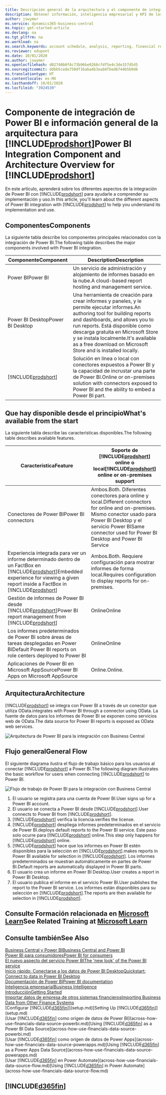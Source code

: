 ```yaml
---
title: Descripción general de la arquitectura y el componente de integración de Power BI para Business Central | Documentos de Microsoft
description: Obtener información, inteligencia empresarial y KPI de los datos de Business Central resulta muy sencillo con las aplicaciones de Business Central para Power BI.
author: jswymer
ms.service: dynamics365-business-central
ms.topic: get-started-article
ms.devlang: na
ms.tgt_pltfrm: na
ms.workload: na
ms.search.keywords: account schedule, analysis, reporting, financial report, business intelligence, KPI
ms.reviewer: edupont
ms.date: 10/01/2020
ms.author: jswymer
ms.openlocfilehash: d02740b0f4c73b96be9268cfdf5e4c3de157d5d5
ms.sourcegitcommit: ddbb5cede750df1baba4b3eab8fbed6744b5b9d6
ms.translationtype: HT
ms.contentlocale: es-MX
ms.lasthandoff: 10/01/2020
ms.locfileid: "3924539"
---
```

# <a name="power-bi-integration-component-and-architecture-overview-for-prodshort"></a><span data-ttu-id="19e89-103">Componente de integración de Power BI e información general de la arquitectura para [!INCLUDE[prodshort](includes/prodshort.md)]</span><span class="sxs-lookup"><span data-stu-id="19e89-103">Power BI Integration Component and Architecture Overview for [!INCLUDE[prodshort](includes/prodshort.md)]</span></span>

<span data-ttu-id="19e89-104">En este artículo, aprenderá sobre los diferentes aspectos de la integración de Power BI con [!INCLUDE[prodshort](includes/prodshort.md)] para ayudarle a comprender su implementación y uso.</span><span class="sxs-lookup"><span data-stu-id="19e89-104">In this article, you'll learn about the different aspects of Power BI integration with [!INCLUDE[prodshort](includes/prodshort.md)] to help you understand its implementation and use.</span></span>

## <a name="components"></a><span data-ttu-id="19e89-105">Componentes</span><span class="sxs-lookup"><span data-stu-id="19e89-105">Components</span></span>

<span data-ttu-id="19e89-106">La siguiente tabla describe los componentes principales relacionados con la integración de Power BI.</span><span class="sxs-lookup"><span data-stu-id="19e89-106">The following table describes the major components involved with Power BI integration.</span></span>

|<span data-ttu-id="19e89-107">Componente</span><span class="sxs-lookup"><span data-stu-id="19e89-107">Component</span></span>|<span data-ttu-id="19e89-108">Description</span><span class="sxs-lookup"><span data-stu-id="19e89-108">Description</span></span>|
|---------|-----------|
|<span data-ttu-id="19e89-109">Power BI</span><span class="sxs-lookup"><span data-stu-id="19e89-109">Power BI</span></span>|<span data-ttu-id="19e89-110">Un servicio de administración y alojamiento de informes basado en la nube.</span><span class="sxs-lookup"><span data-stu-id="19e89-110">A cloud-based report hosting and management service.</span></span>|
|<span data-ttu-id="19e89-111">Power BI Desktop</span><span class="sxs-lookup"><span data-stu-id="19e89-111">Power BI Desktop</span></span>|<span data-ttu-id="19e89-112">Una herramienta de creación para crear informes y paneles, y le permite ejecutar informes.</span><span class="sxs-lookup"><span data-stu-id="19e89-112">An authoring tool for building reports and dashboards, and allows you to run reports.</span></span> <span data-ttu-id="19e89-113">Está disponible como descarga gratuita en Microsoft Store y se instala localmente.</span><span class="sxs-lookup"><span data-stu-id="19e89-113">It's available as a free download on Microsoft Store and is installed locally.</span></span>|
|[!INCLUDE[prodshort](includes/prodshort.md)]|<span data-ttu-id="19e89-114">Solución en línea o local con conectores expuestos a Power BI y la capacidad de incrustar una parte de Power BI.</span><span class="sxs-lookup"><span data-stu-id="19e89-114">Online or on-premises solution with connectors exposed to Power BI and the ability to embed a Power BI part.</span></span>|

## <a name="whats-available-from-the-start"></a><span data-ttu-id="19e89-115">Que hay disponible desde el principio</span><span class="sxs-lookup"><span data-stu-id="19e89-115">What's available from the start</span></span>

<span data-ttu-id="19e89-116">La siguiente tabla describe las características disponibles.</span><span class="sxs-lookup"><span data-stu-id="19e89-116">The following table describes available features.</span></span>

|<span data-ttu-id="19e89-117">Característica</span><span class="sxs-lookup"><span data-stu-id="19e89-117">Feature</span></span>|<span data-ttu-id="19e89-118">Soporte de [!INCLUDE[prodshort](includes/prodshort.md)] online o local</span><span class="sxs-lookup"><span data-stu-id="19e89-118">[!INCLUDE[prodshort](includes/prodshort.md)] online or on-premises support</span></span>|
|-------|---------------------|
|<span data-ttu-id="19e89-119">Conectores de Power BI</span><span class="sxs-lookup"><span data-stu-id="19e89-119">Power BI connectors</span></span>|<span data-ttu-id="19e89-120">Ambos.</span><span class="sxs-lookup"><span data-stu-id="19e89-120">Both.</span></span> <span data-ttu-id="19e89-121">Diferentes conectores para online y local.</span><span class="sxs-lookup"><span data-stu-id="19e89-121">Different connectors for online and on-premises.</span></span> <span data-ttu-id="19e89-122">Mismo conector usado para Power BI Desktop y el servicio Power BI</span><span class="sxs-lookup"><span data-stu-id="19e89-122">Same connector used for Power BI Desktop and Power BI Service</span></span> |
|<span data-ttu-id="19e89-123">Experiencia integrada para ver un informe determinado dentro de un FactBox en [!INCLUDE[prodshort](includes/prodshort.md)]</span><span class="sxs-lookup"><span data-stu-id="19e89-123">Embedded experience for viewing a given report inside a FactBox in [!INCLUDE[prodshort](includes/prodshort.md)]</span></span>|<span data-ttu-id="19e89-124">Ambos.</span><span class="sxs-lookup"><span data-stu-id="19e89-124">Both.</span></span> <span data-ttu-id="19e89-125">Requiere configuración para mostrar informes de forma local.</span><span class="sxs-lookup"><span data-stu-id="19e89-125">Requires configuration to display reports for on-premises.</span></span>|
|<span data-ttu-id="19e89-126">Gestión de informes de Power BI desde [!INCLUDE[prodshort](includes/prodshort.md)]</span><span class="sxs-lookup"><span data-stu-id="19e89-126">Power BI report management from [!INCLUDE[prodshort](includes/prodshort.md)]</span></span>|<span data-ttu-id="19e89-127">Online</span><span class="sxs-lookup"><span data-stu-id="19e89-127">Online</span></span>|
|<span data-ttu-id="19e89-128">Los informes predeterminados de Power BI sobre áreas de tareas desplegadas en Power BI</span><span class="sxs-lookup"><span data-stu-id="19e89-128">Default Power BI reports on role centers deployed to Power BI</span></span>|<span data-ttu-id="19e89-129">Online</span><span class="sxs-lookup"><span data-stu-id="19e89-129">Online</span></span>|
|<span data-ttu-id="19e89-130">Aplicaciones de Power BI en Microsoft AppSource</span><span class="sxs-lookup"><span data-stu-id="19e89-130">Power BI Apps on Microsoft AppSource</span></span>|<span data-ttu-id="19e89-131">Online.</span><span class="sxs-lookup"><span data-stu-id="19e89-131">Online.</span></span>|

## <a name="architecture"></a><span data-ttu-id="19e89-132">Arquitectura</span><span class="sxs-lookup"><span data-stu-id="19e89-132">Architecture</span></span>

[!INCLUDE[prodshort](includes/prodshort.md)] <span data-ttu-id="19e89-133">se integra con Power BI a través de un conector que utiliza OData.</span><span class="sxs-lookup"><span data-stu-id="19e89-133">integrates with Power BI through a connector using OData.</span></span> <span data-ttu-id="19e89-134">La fuente de datos para los informes de Power BI se exponen como servicios web de OData.</span><span class="sxs-lookup"><span data-stu-id="19e89-134">The data source for Power BI reports is exposed as OData web services.</span></span>

![Arquitectura de Power BI para la integración con Business Central](./media/power-bi-architecture.png)

## <a name="general-flow"></a><span data-ttu-id="19e89-136">Flujo general</span><span class="sxs-lookup"><span data-stu-id="19e89-136">General Flow</span></span>

<span data-ttu-id="19e89-137">El siguiente diagrama ilustra el flujo de trabajo básico para los usuarios al conectar [!INCLUDE[prodshort](includes/prodshort.md)] a Power BI.</span><span class="sxs-lookup"><span data-stu-id="19e89-137">The following diagram illustrates the basic workflow for users when connecting [!INCLUDE[prodshort](includes/prodshort.md)] to Power BI.</span></span>

![Flujo de trabajo de Power BI para la integración con Business Central](./media/power-bi-flow.png)

1. <span data-ttu-id="19e89-139">El usuario se registra para una cuenta de Power BI.</span><span class="sxs-lookup"><span data-stu-id="19e89-139">User signs up for a Power BI account.</span></span>
2. <span data-ttu-id="19e89-140">El usuario se conecta a Power BI desde [!INCLUDE[prodshort](includes/prodshort.md)].</span><span class="sxs-lookup"><span data-stu-id="19e89-140">User connects to Power BI from [!INCLUDE[prodshort](includes/prodshort.md)].</span></span>
3. [!INCLUDE[prodshort](includes/prodshort.md)] <span data-ttu-id="19e89-141">verifica la licencia.</span><span class="sxs-lookup"><span data-stu-id="19e89-141">verifies the license.</span></span>
4. [!INCLUDE[prodshort](includes/prodshort.md)] <span data-ttu-id="19e89-142">despliega informes predeterminados en el servicio de Power BI.</span><span class="sxs-lookup"><span data-stu-id="19e89-142">deploys default reports to the Power BI service.</span></span> <span data-ttu-id="19e89-143">Este paso solo ocurre para [!INCLUDE[prodshort](includes/prodshort.md)] online.</span><span class="sxs-lookup"><span data-stu-id="19e89-143">This step only happens for [!INCLUDE[prodshort](includes/prodshort.md)] online.</span></span>
5. [!INCLUDE[prodshort](includes/prodshort.md)] <span data-ttu-id="19e89-144">hace que los informes en Power BI estén disponibles para la selección en [!INCLUDE[prodshort](includes/prodshort.md)].</span><span class="sxs-lookup"><span data-stu-id="19e89-144">makes reports in Power BI available for selection in [!INCLUDE[prodshort](includes/prodshort.md)].</span></span> <span data-ttu-id="19e89-145">Los informes predeterminados se muestran automáticamente en partes de Power BI.</span><span class="sxs-lookup"><span data-stu-id="19e89-145">Default reports are automatically displayed in Power BI parts.</span></span>
6. <span data-ttu-id="19e89-146">El usuario crea un informe en Power BI Desktop.</span><span class="sxs-lookup"><span data-stu-id="19e89-146">User creates a report in Power BI Desktop.</span></span>
7. <span data-ttu-id="19e89-147">El usuario publica el informe en el servicio Power BI.</span><span class="sxs-lookup"><span data-stu-id="19e89-147">User publishes the report to the Power BI service.</span></span> <span data-ttu-id="19e89-148">Los informes están disponibles para su selección en [!INCLUDE[prodshort](includes/prodshort.md)].</span><span class="sxs-lookup"><span data-stu-id="19e89-148">The reports are then available for selection in [!INCLUDE[prodshort](includes/prodshort.md)].</span></span>

## <a name="see-related-training-at-microsoft-learn"></a><span data-ttu-id="19e89-149">Consulte Formación relacionada en [Microsoft Learn](/learn/modules/configure-powerbi-excel-dynamics-365-business-central/index)</span><span class="sxs-lookup"><span data-stu-id="19e89-149">See Related Training at [Microsoft Learn](/learn/modules/configure-powerbi-excel-dynamics-365-business-central/index)</span></span>

## <a name="see-also"></a><span data-ttu-id="19e89-150">Consulte también</span><span class="sxs-lookup"><span data-stu-id="19e89-150">See Also</span></span>

[<span data-ttu-id="19e89-151">Business Central y Power BI</span><span class="sxs-lookup"><span data-stu-id="19e89-151">Business Central and Power BI</span></span>](admin-powerbi.md)  
[<span data-ttu-id="19e89-152">Power BI para consumidores</span><span class="sxs-lookup"><span data-stu-id="19e89-152">Power BI for consumers</span></span>](/power-bi/consumer/end-user-consumer)  
[<span data-ttu-id="19e89-153">El nuevo aspecto del servicio Power BI</span><span class="sxs-lookup"><span data-stu-id="19e89-153">The 'new look' of the Power BI service</span></span>](/power-bi/service-new-look)  
[<span data-ttu-id="19e89-154">Inicio rápido: Conectarse a los datos de Power BI Desktop</span><span class="sxs-lookup"><span data-stu-id="19e89-154">Quickstart: Connect to data in Power BI Desktop</span></span>](/power-bi/desktop-quickstart-connect-to-data)  
[<span data-ttu-id="19e89-155">Documentación de Power BI</span><span class="sxs-lookup"><span data-stu-id="19e89-155">Power BI documentation</span></span>](/power-bi/)  
[<span data-ttu-id="19e89-156">Inteligencia empresarial</span><span class="sxs-lookup"><span data-stu-id="19e89-156">Business Intelligence</span></span>](bi.md)  
[<span data-ttu-id="19e89-157">Introducción</span><span class="sxs-lookup"><span data-stu-id="19e89-157">Getting Started</span></span>](product-get-started.md)  
[<span data-ttu-id="19e89-158">Importar datos de empresa de otros sistemas financieros</span><span class="sxs-lookup"><span data-stu-id="19e89-158">Importing Business Data from Other Finance Systems</span></span>](across-import-data-configuration-packages.md)  
<span data-ttu-id="19e89-159">[Configurar [!INCLUDE[d365fin](includes/d365fin_md.md)]](setup.md)</span><span class="sxs-lookup"><span data-stu-id="19e89-159">[Setting Up [!INCLUDE[d365fin](includes/d365fin_md.md)]](setup.md)</span></span>  
<span data-ttu-id="19e89-160">[Usar [!INCLUDE[d365fin](includes/d365fin_md.md)] como origen de datos de Power BI](across-how-use-financials-data-source-powerbi.md)</span><span class="sxs-lookup"><span data-stu-id="19e89-160">[Using [!INCLUDE[d365fin](includes/d365fin_md.md)] as a Power BI Data Source](across-how-use-financials-data-source-powerbi.md)</span></span>  
<span data-ttu-id="19e89-161">[Usar [!INCLUDE[d365fin](includes/d365fin_md.md)] como origen de datos de Power Apps](across-how-use-financials-data-source-powerapps.md)</span><span class="sxs-lookup"><span data-stu-id="19e89-161">[Using [!INCLUDE[d365fin](includes/d365fin_md.md)] as a Power Apps Data Source](across-how-use-financials-data-source-powerapps.md)</span></span>  
<span data-ttu-id="19e89-162">[Usar [!INCLUDE[d365fin](includes/d365fin_md.md)] en Power Automate](across-how-use-financials-data-source-flow.md)</span><span class="sxs-lookup"><span data-stu-id="19e89-162">[Using [!INCLUDE[d365fin](includes/d365fin_md.md)] in Power Automate](across-how-use-financials-data-source-flow.md)</span></span>  

## [!INCLUDE[d365fin](includes/free_trial_md.md)]  
